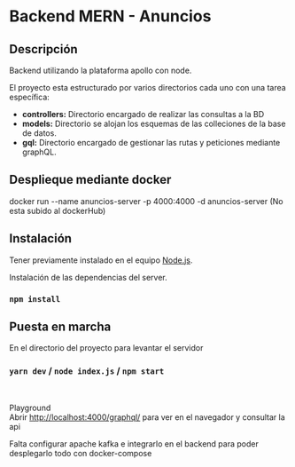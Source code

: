 # Backend MERN - Anuncios

## Descripción
Backend utilizando la plataforma apollo con node.

El proyecto esta estructurado por varios directorios cada uno con una tarea específica:

- **controllers:** Directorio encargado de realizar las consultas a la BD
- **models:** Directorio se alojan los esquemas de las colleciones de la base de datos.
- **gql:** Directorio encargado de gestionar las rutas y peticiones mediante graphQL.

## Desplieque mediante docker

docker run --name anuncios-server -p 4000:4000 -d anuncios-server
(No esta subido al dockerHub)

## Instalación
Tener previamente instalado en el equipo [Node.js](https://nodejs.org/es/). 

Instalación de las dependencias del server.

### `npm install`

## Puesta en marcha

En el directorio del proyecto para levantar el servidor

### `yarn dev` / `node index.js` / `npm start`
<br />

Playground<br />
Abrir [http://localhost:4000/graphql/](http://localhost:4000/graphql/) para ver en el navegador y consultar la api
<br />

Falta configurar apache kafka e integrarlo en el backend para poder desplegarlo todo con docker-compose
